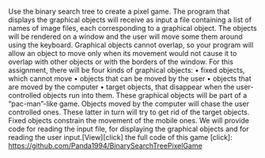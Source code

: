 

Use the binary search tree to create a pixel game. 
The program that displays the graphical objects will receive as input a file containing a list of names of image files, each corresponding to a graphical object. The objects will be rendered on a window and the user will move some them around using the keyboard. Graphical objects cannot overlap, so your program will allow an object to move only when its movement would not cause it to overlap with other objects or with the borders of the window. For this assignment, there will be four kinds of graphical objects: • fixed objects, which cannot move • objects that can be moved by the user • objects that are moved by the computer • target objects, that disappear when the user-controlled objects run into them. These graphical objects will be part of a “pac-man”-like game. Objects moved by the computer will chase the user controlled ones. These latter in turn will try to get rid of the target objects. Fixed objects constrain the movement of the mobile ones. We will provide code for reading the input file, for displaying the graphical objects and for reading the user input.[View][click] the full code of this game
[click]:   https://github.com/Panda1994/BinarySearchTreePixelGame


